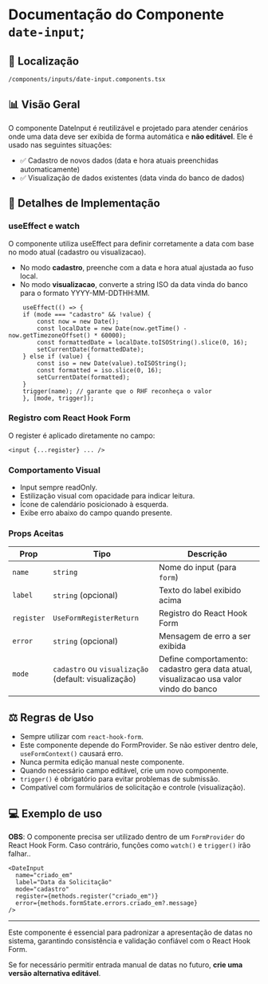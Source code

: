 # Documentação do Componente `date-input`;

## 📁 Localização

`/components/inputs/date-input.components.tsx`

## 📊 Visão Geral

O componente DateInput é reutilizável e projetado para atender cenários onde uma data deve ser exibida de forma automática e **não editável**. Ele é usado nas seguintes situações:

- ✅ Cadastro de novos dados (data e hora atuais preenchidas automaticamente)
- ✅ Visualização de dados existentes (data vinda do banco de dados)

## 🔎 Detalhes de Implementação

### useEffect e watch
O componente utiliza useEffect para definir corretamente a data com base no modo atual (cadastro ou visualizacao).

- No modo **cadastro**, preenche com a data e hora atual ajustada ao fuso local.
- No modo **visualizacao**, converte a string ISO da data vinda do banco para o formato YYYY-MM-DDTHH:MM.

```tsx
    useEffect(() => {
    if (mode === "cadastro" && !value) {
        const now = new Date();
        const localDate = new Date(now.getTime() - now.getTimezoneOffset() * 60000);
        const formattedDate = localDate.toISOString().slice(0, 16);
        setCurrentDate(formattedDate);
    } else if (value) {
        const iso = new Date(value).toISOString();
        const formatted = iso.slice(0, 16);
        setCurrentDate(formatted);
    }
    trigger(name); // garante que o RHF reconheça o valor
    }, [mode, trigger]);
```

### Registro com React Hook Form
O register é aplicado diretamente no campo:

```tsx
<input {...register} ... />
```

### Comportamento Visual
- Input sempre readOnly.
- Estilização visual com opacidade para indicar leitura.
- Ícone de calendário posicionado à esquerda.
- Exibe erro abaixo do campo quando presente.


### Props Aceitas

| Prop            | Tipo                                                | Descrição                                                                             |
|-----------------|-----------------------------------------------------|---------------------------------------------------------------------------------------|
| `name`          | `string`                                            | Nome do input (para `form`)                                                           |
| `label`         | `string` (opcional)                                 | Texto do label exibido acima                                                          |
| `register`      | `UseFormRegisterReturn`                             | Registro do React Hook Form                                                           |
| `error`         | `string` (opcional)                                 | Mensagem de erro a ser exibida                                                        |
| `mode`          | `cadastro` ou `visualização` (default: visualização)| Define comportamento: cadastro gera data atual, visualizacao usa valor vindo do banco |

 
## ⚖️ Regras de Uso

- Sempre utilizar com `react-hook-form`.
- Este componente depende do FormProvider. Se não estiver dentro dele, `useFormContext()` causará erro.
- Nunca permita edição manual neste componente.
- Quando necessário campo editável, crie um novo componente.
- `trigger()` é obrigatório para evitar problemas de submissão.
- Compatível com formulários de solicitação e controle (visualização).


## 💻 Exemplo de uso

**OBS**: O componente precisa ser utilizado dentro de um `FormProvider` do React Hook Form. Caso contrário, funções como `watch()` e `trigger()` irão falhar..

```tsx
<DateInput
  name="criado_em"
  label="Data da Solicitação"
  mode="cadastro"
  register={methods.register("criado_em")}
  error={methods.formState.errors.criado_em?.message}
/>
```

---

Este componente é essencial para padronizar a apresentação de datas no sistema, garantindo consistência e validação confiável com o React Hook Form.

Se for necessário permitir entrada manual de datas no futuro, **crie uma versão alternativa editável**.